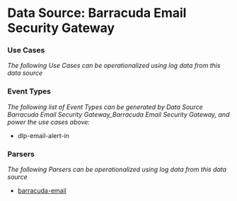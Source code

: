 Data Source: Barracuda Email Security Gateway
=============================================

### Use Cases

_The following Use Cases can be operationalized using log data from this data source_



### Event Types

_The following list of Event Types can be generated by Data Source Barracuda Email Security Gateway_Barracuda Email Security Gateway, and power the use cases above:_

- dlp-email-alert-in


### Parsers

_The following Parsers can be operationalized using log data from this data source_

* [barracuda-email](parserContent_barracuda-email.md)
